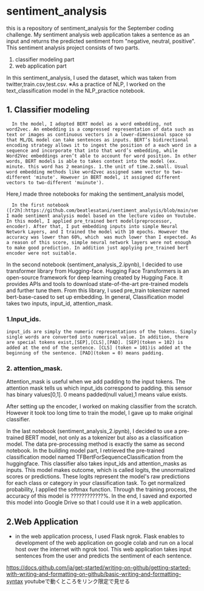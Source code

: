 # sentiment_analysis
this is a repository of sentiment_analysis for the September coding challenge.
My sentiment analysis web application takes a sentence as an input and returns the predicted sentiment from "negative, neutral, positive".
This sentiment analysis project consists of two parts.
1. classifier modeling part
1. web application part

In this sentiment_analysis, I used the dataset, which was taken from twitter,train.csv,test.csv.
※As a practice of NLP, I worked on the text_classification model in the NLP_practice notebook.

## 1. Classifier modeling
      In the model, I adopted BERT model as a word embedding, not word2vec. An embedding is a compressed representation of data such as text or images as continuous vectors in a lower-dimensional space so that ML/DL model can take sentences as inputs. BERT’s bidirectional encoding strategy allows it to ingest the position of a each word in a sequence and incorporate that into that word’s embedding, while Word2Vec embeddings aren’t able to account for word position. In other words, BERT models is able to takes context into the model (ex. minute. this word has 2 meanings. 1.the unit of time.2.small. Usual word embedding methods like word2vec assigned same vector to two-different 'minute'. However in BERT model, it assigned different vectors to two-different 'muinute').
Here,I made three notebooks for making the sentiment_analysis model,

      In the first notebook ([r2h]:https://github.com/beatlesatani/sentiment_analysis/blob/main/sentiment_analysis_1.ipynb), I made sentiment analysis model based on the lecture video on Youtube. In this model, I applied pre_trained bert model(preprocessor, encoder). After that, I put embedding inputs into simple Neural Network Layers, and I trained the model with 10 epochs. However the accuracy was lower than 60%, which  was much lower than I expected. As a reason of this score, simple neural network layers were not enough to make good prediction. In addition just applying pre_trained bert encoder were not suitable.
In the second notebook (sentiment_analysis_2.ipynb), I decided to use transformer library from Hugging-face. Hugging Face Transformers is an open-source framework for deep learning created by Hugging Face. It provides APIs and tools to download state-of-the-art pre-trained models and further tune them. From this library, I used pre_train tokenizer named bert-base-cased to set up embedding. In general, Classification model takes two inputs, input_id, attention_mask. 


### 1.Input_ids.
    input_ids are simply the numeric representations of the tokens. Simply single words are converted into numerical value. In addition, there are special tokens exist,[SEP],[CLS],[PAD]. [SEP](token = 102) is added at the end of the sentence. [CLS] (token = 101)is added at the beginning of the sentence. [PAD](token = 0) means padding.

### 2. attention_mask.
  Attention_mask is useful when we add padding to the input tokens. The attention mask tells us which input_ids correspond to padding. this sensor has binary values[0,1]. 0 means padded(null value),1 means value exists.

After setting up the encoder, I worked on making classifier from the scratch. However it took too long time to train the model, I gave up to make original classifier.
 


In the last notebook (sentiment_analysis_2.ipynb), I decided to use a pre-trained BERT model, not only as a tokenizer but also as a classification model. The data pre-processing method is exactly the same as second notebook. In the building model part, I retrieved the pre-trained classification model named TFBertForSequenceClassification from the huggingface. This classifier also takes input_ids and attention_masks as inputs. This model makes outcome, which is called logits, the unnormalized scores or predictions. These logits represent the model's raw predictions for each class or category in your classification task. To get normalized probability, I applied the softmax function. Through the training process, the accuracy of this model is ????????????%. In the end, I saved and exported this model into Google Drive so that I could use it in a web application.

## 2.Web Application 
   - in the web application process, I used Flask ngrok. Flask enables to development of the web application on google colab and run on a local host over the internet with ngrok tool. This web application takes input sentences from the user and predicts the sentiment of each sentence.



https://docs.github.com/ja/get-started/writing-on-github/getting-started-with-writing-and-formatting-on-github/basic-writing-and-formatting-syntax
youtubeで動くところをリンク限定で見せる   
